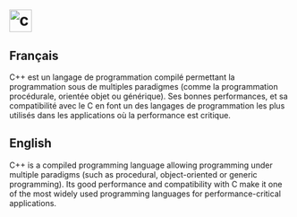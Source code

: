 # <p align="left">  <img src="https://devicons.github.io/devicon/devicon.git/icons/cplusplus/cplusplus-original.svg" alt="cpp" width="40" height="40"/>
  
## Français
C++ est un langage de programmation compilé permettant la programmation sous de multiples paradigmes (comme la programmation procédurale, orientée objet ou générique). Ses bonnes performances, et sa compatibilité avec le C en font un des langages de programmation les plus utilisés dans les applications où la performance est critique.

## English
C++ is a compiled programming language allowing programming under multiple paradigms (such as procedural, object-oriented or generic programming). Its good performance and compatibility with C make it one of the most widely used programming languages for performance-critical applications.
